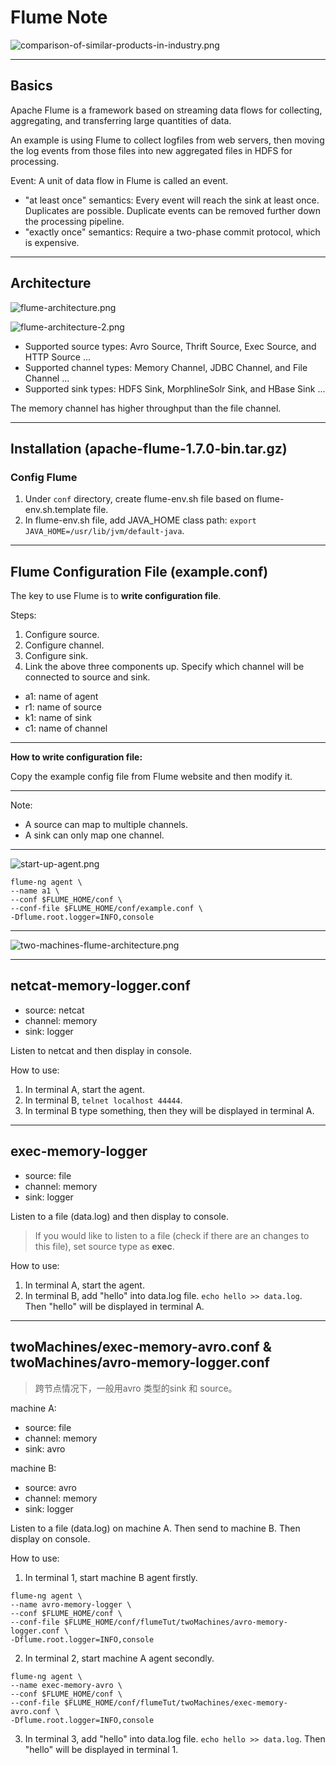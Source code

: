 # Flume Note

![comparison-of-similar-products-in-industry.png](img/comparison-of-similar-products-in-industry.png)

---

## Basics

Apache Flume is a framework based on streaming data flows for collecting, aggregating, and transferring large quantities of data.

An example is using Flume to collect logfiles from web servers, then moving the log events from those files into new aggregated files in HDFS for processing.

Event: A unit of data flow in Flume is called an event. 

- "at least once" semantics: Every event will reach the sink at least once. Duplicates are possible. Duplicate events can be removed further down the processing pipeline. 
- "exactly once" semantics: Require a two-phase
commit protocol, which is expensive. 

---

## Architecture

![flume-architecture.png](img/flume-architecture.png)

![flume-architecture-2.png](img/flume-architecture-2.png)

- Supported source types: Avro Source, Thrift Source, Exec Source, and HTTP Source ...
- Supported channel types: Memory Channel, JDBC Channel, and File Channel ...
- Supported sink types: HDFS Sink, MorphlineSolr Sink, and HBase Sink ...

The memory channel has higher throughput than the file channel.

---

## Installation (apache-flume-1.7.0-bin.tar.gz)

### Config Flume

1. Under `conf` directory, create flume-env.sh file based on flume-env.sh.template file. 
2. In flume-env.sh file, add JAVA_HOME class path: `export JAVA_HOME=/usr/lib/jvm/default-java`.

--- 

## Flume Configuration File (example.conf)

The key to use Flume is to **write configuration file**.

Steps:

 1. Configure source.
 2. Configure channel.
 3. Configure sink.
 4. Link the above three components up. Specify which channel will be connected to source and sink.

- a1: name of agent
- r1: name of source
- k1: name of sink
- c1: name of channel

---

**How to write configuration file:**

Copy the example config file from Flume website and then modify it.

---

Note:

- A source can map to multiple channels.
- A sink can only map one channel.

---

![start-up-agent.png](img/start-up-agent.png)

```
flume-ng agent \
--name a1 \
--conf $FLUME_HOME/conf \
--conf-file $FLUME_HOME/conf/example.conf \
-Dflume.root.logger=INFO,console
```

---

![two-machines-flume-architecture.png](img/two-machines-flume-architecture.png)

--- 

## netcat-memory-logger.conf

- source: netcat 
- channel: memory 
- sink: logger 

Listen to netcat and then display in console. 

How to use: 

1. In terminal A, start the agent. 
2. In terminal B, `telnet localhost 44444`.
3. In terminal B type something, then they will be displayed in terminal A.

--- 

## exec-memory-logger

- source: file 
- channel: memory 
- sink: logger 

Listen to a file (data.log) and then display to console.

> If you would like to listen to a file (check if there are an changes to this file), set source type as **exec**.

How to use: 

1. In terminal A, start the agent. 
2. In terminal B, add "hello" into data.log file. `echo hello >> data.log`. Then "hello" will be displayed in terminal A. 

--- 

## twoMachines/exec-memory-avro.conf & twoMachines/avro-memory-logger.conf

> 跨节点情况下，一般用avro 类型的sink 和 source。

machine A:

- source: file   
- channel: memory 
- sink: avro 

machine B:

- source: avro   
- channel: memory 
- sink: logger 


Listen to a file (data.log) on machine A. Then send to machine B. Then display on console.

How to use: 

1. In terminal 1, start machine B agent firstly. 

```
flume-ng agent \
--name avro-memory-logger \
--conf $FLUME_HOME/conf \
--conf-file $FLUME_HOME/conf/flumeTut/twoMachines/avro-memory-logger.conf \
-Dflume.root.logger=INFO,console
```

2. In terminal 2, start machine A agent secondly. 

```
flume-ng agent \
--name exec-memory-avro \
--conf $FLUME_HOME/conf \
--conf-file $FLUME_HOME/conf/flumeTut/twoMachines/exec-memory-avro.conf \
-Dflume.root.logger=INFO,console
```

3. In terminal 3,  add "hello" into data.log file. `echo hello >> data.log`. Then "hello" will be displayed in terminal 1. 




